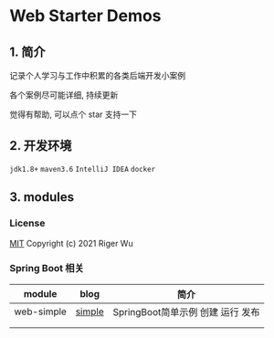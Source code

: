 # Web Starter Demos

## 1. 简介

记录个人学习与工作中积累的各类后端开发小案例

各个案例尽可能详细, 持续更新

觉得有帮助, 可以点个 star 支持一下

## 2. 开发环境

`jdk1.8+` `maven3.6` `IntelliJ IDEA` `docker`

## 3. modules

### License

[MIT](http://opensource.org/licenses/MIT)
Copyright (c) 2021 Riger Wu

### Spring Boot 相关

|   module   |   blog   |  简介    |
| ---- | ---- | ---- |
|   web-simple   |   [simple](https://www.rigerwu.com/2021/01/20/springboot-gong-cheng-de-chuang-jian-yun-xing-fa-bu/)   |  SpringBoot简单示例 创建 运行 发布|
|      |      |      |
|      |      |      |